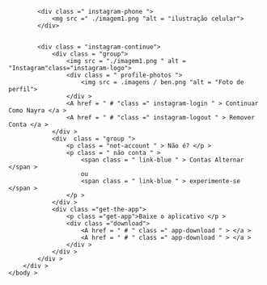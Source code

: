 <!DOCTYPE html >
<html  lang = "en">
    <cabeça >
        <meta charset = "utf-8">
        <meta name ="viewport" content = "width = device = width, initial-scale = 1.0">
        <link rel ="stylesheet" href= "style.css">
        <title> Instagram </title>
    </head >
    <corpo >
        <div class = "instagram-wrapper">

            <div class =" instagram-phone ">
                <mg src =" ./imagem1.png "alt = "ilustração celular">
            </div>


            <div class = "instagram-continue">
                <div class = "group">
                    <img src = "./imagem1.png " alt = "Instagram"class="instagram-logo">
                    <div class = " profile-photos ">
                        <img src = .imagens / ben.png "alt = "Foto de perfil">
                    </div >
                    <A href = " # "class =" instagram-login " > Continuar Como Nayra </a >
                    <A href = " # "class =" instagram-logout " > Remover Conta </a >
                </div >
                <div  class = "group ">
                    <p class = "not-account " > Não é? </p >
                    <p class = " não conta " >
                        <span class = " link-blue " > Contas Alternar </span >
                        ou
                        <span class = " link-blue " > experimente-se </span >
                    </p >
                </div >
                <div class ="get-the-app">
                    <p class ="get-app">Baixe o aplicativo </p >
                    <div class ="download">
                        <A href = " # " class =" app-download " > </a >
                        <A href = " # " class =" app-download " > </a >
                    </div >
                </div >
            </div >
        </div >
    </body >
</html >
